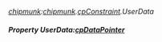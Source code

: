 _[chipmunk](../../modules/chipmunk/chipmunk-module.md):[chipmunk](../../modules/chipmunk/chipmunk-module.md).[cpConstraint](../../modules/chipmunk/chipmunk-cpconstraint.md).UserData_
##### Property UserData:[cpDataPointer](../../modules/chipmunk/chipmunk-cpdatapointer.md)
